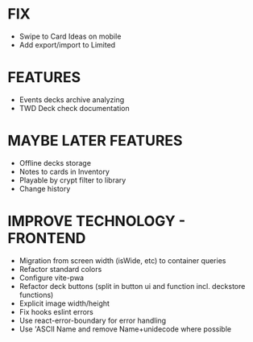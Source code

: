 # FIX
- Swipe to Card Ideas on mobile
- Add export/import to Limited

# FEATURES
- Events decks archive analyzing
- TWD Deck check documentation

# MAYBE LATER FEATURES
- Offline decks storage
- Notes to cards in Inventory
- Playable by crypt filter to library
- Change history

# IMPROVE TECHNOLOGY - FRONTEND
- Migration from screen width (isWide, etc) to container queries
- Refactor standard colors
- Configure vite-pwa
- Refactor deck buttons (split in button ui and function incl. deckstore functions)
- Explicit image width/height
- Fix hooks eslint errors
- Use react-error-boundary for error handling
- Use 'ASCII Name and remove Name+unidecode where possible
